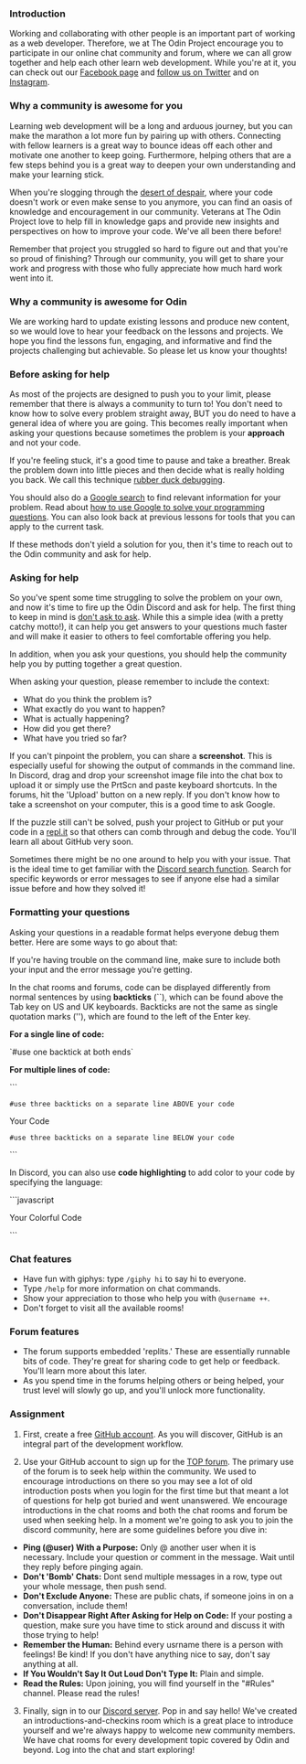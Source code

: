 ### Introduction
Working and collaborating with other people is an important part of working as a web developer. Therefore, we at The Odin Project encourage you to participate in our online chat community and forum, where we can all grow together and help each other learn web development. While you're at it, you can check out our [Facebook page](https://www.facebook.com/theodinproject/) and [follow us on Twitter](https://twitter.com/TheOdinProject) and on [Instagram](https://www.instagram.com/theodinproject/).

### Why a community is awesome for you

Learning web development will be a long and arduous journey, but you can make the marathon a lot more fun by pairing up with others. Connecting with fellow learners is a great way to bounce ideas off each other and motivate one another to keep going. Furthermore, helping others that are a few steps behind you is a great way to deepen your own understanding and make your learning stick.

When you're slogging through the [desert of despair](https://www.thinkful.com/blog/why-learning-to-code-is-so-damn-hard/), where your code doesn't work or even make sense to you anymore, you can find an oasis of knowledge and encouragement in our community. Veterans at The Odin Project love to help fill in knowledge gaps and provide new insights and perspectives on how to improve your code. We've all been there before!

Remember that project you struggled so hard to figure out and that you're so proud of finishing? Through our community, you will get to share your work and progress with those who fully appreciate how much hard work went into it.

### Why a community is awesome for Odin

We are working hard to update existing lessons and produce new content, so we would love to hear your feedback on the lessons and projects. We hope you find the lessons fun, engaging, and informative and find the projects challenging but achievable. So please let us know your thoughts!

### Before asking for help

As most of the projects are designed to push you to your limit, please remember that there is always a community to turn to! You don't need to know how to solve every problem straight away, BUT you do need to have a general idea of where you are going. This becomes really important when asking your questions because sometimes the problem is your **approach** and not your code.

If you're feeling stuck, it's a good time to pause and take a breather. Break the problem down into little pieces and then decide what is really holding you back. We call this technique [rubber duck debugging](https://en.wikipedia.org/wiki/Rubber_duck_debugging). 

You should also do a [Google search](https://www.google.com/) to find relevant information for your problem. Read about [how to use Google to solve your programming questions](https://codinginflow.com/google-programming-questions). You can also look back at previous lessons for tools that you can apply to the current task. 

If these methods don't yield a solution for you, then it's time to reach out to the Odin community and ask for help.

### Asking for help

So you've spent some time struggling to solve the problem on your own, and now it's time to fire up the Odin Discord and ask for help. The first thing to keep in mind is [don't ask to ask](https://dontasktoask.com/). While this a simple idea (with a pretty catchy motto!), it can help you get answers to your questions much faster and will make it easier to others to feel comfortable offering you help.

In addition, when you ask your questions, you should help the community help you by putting together a great question.

When asking your question, please remember to include the context:

* What do you think the problem is?
* What exactly do you want to happen?
* What is actually happening?
* How did you get there?
* What have you tried so far?

If you can't pinpoint the problem, you can share a **screenshot**. This is especially useful for showing the output of commands in the command line. In Discord, drag and drop your screenshot image file into the chat box to upload it or simply use the PrtScn and paste keyboard shortcuts. In the forums, hit the 'Upload' button on a new reply. If you don't know how to take a screenshot on your computer, this is a good time to ask Google.

If the puzzle still can't be solved, push your project to GitHub or put your code in a [repl.it](https://repl.it/) so that others can comb through and debug the code. You'll learn all about GitHub very soon.

Sometimes there might be no one around to help you with your issue. That is the ideal time to get familiar with the [Discord search function](https://support.discordapp.com/hc/en-us/articles/115000468588-Using-Search). Search for specific keywords or error messages to see if anyone else had a similar issue before and how they solved it!

### Formatting your questions

Asking your questions in a readable format helps everyone debug them better. Here are some ways to go about that:

If you're having trouble on the command line, make sure to include both your input and the error message you're getting.

In the chat rooms and forums, code can be displayed differently from normal sentences by using **backticks** (\`\`), which can be found above the Tab key on US and UK keyboards. Backticks are not the same as single quotation marks (''), which are found to the left of the Enter key.

**For a single line of code:**

\`#use one backtick at both ends\`

**For multiple lines of code:**

\`\`\`

`#use three backticks on a separate line ABOVE your code`

Your Code

`#use three backticks on a separate line BELOW your code`

\`\`\`

In Discord, you can also use **code highlighting** to add color to your code by specifying the language:

\`\`\`javascript

Your Colorful Code

\`\`\`

### Chat features

* Have fun with giphys: type `/giphy hi` to say hi to everyone.
* Type `/help` for more information on chat commands.
* Show your appreciation to those who help you with `@username ++`.
* Don't forget to visit all the available rooms!

### Forum features

* The forum supports embedded 'replits.' These are essentially runnable bits of code. They're great for sharing code to get help or feedback. You'll learn more about this later.
* As you spend time in the forums helping others or being helped, your trust level will slowly go up, and you'll unlock more functionality.

### Assignment

<div class="lesson-content__panel" markdown="1">

  1. First, create a free [GitHub account](https://github.com/join). As you will discover, GitHub is an integral part of the development workflow.

  2. Use your GitHub account to sign up for the [TOP forum](https://forum.theodinproject.com). The primary use of the forum is to seek help within the community. We used to encourage introductions on there so you may see a lot of old introduction posts when you login for the first time but that meant a lot of questions for help got buried and went unanswered. We encourage introductions in the chat rooms and both the chat rooms and forum be used when seeking help. In a moment we're going to ask you to join the discord community, here are some guidelines before you dive in: 
  
  - **Ping (@user) With a Purpose:** Only @ another user when it is necessary. Include your question or comment in the message. Wait until they reply before pinging again.<br/>		
   - **Don't 'Bomb' Chats:** Dont send multiple messages in a row, type out your whole message, then push send.<br/>		
   - **Don't Exclude Anyone:**	These are public chats, if someone joins in on a conversation, include them!	<br/>	
   - **Don't Disappear Right After Asking for Help on Code:** If your posting a question, make sure you have time to stick around and discuss it with those trying to help!<br/>
   - **Remember the Human:** Behind every usrname there is a person with feelings! Be kind! If you don't have anything nice to say, don't say anything at all.<br/> 		
   - **If You Wouldn't Say It Out Loud Don't Type It:** Plain and simple.<br/>
   -  **Read the Rules:** Upon joining, you will find yourself in the "#Rules" channel. Please read the rules!<br/>

  3. Finally, sign in to our [Discord server](https://discord.gg/hvqVr6d). Pop in and say hello! We've created an introductions-and-checkins room which is a great place to introduce yourself and we're always happy to welcome new community members. We have chat rooms for every development topic covered by Odin and beyond. Log into the chat and start exploring!

</div>
